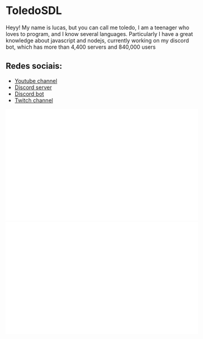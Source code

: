 # ToledoSDL
Heyy! My name is lucas, but you can call me toledo, I am a teenager who loves to program, and I know several languages. Particularly I have a great knowledge about javascript and nodejs, currently working on my discord bot, which has more than 4,400 servers and 840,000 users

## Redes sociais:
- [Youtube channel](https://youtube.com/c/ToledoSDL)
- [Discord server](https://hydrabot.xyz/discord)
- [Discord bot](https://hydrabot.xyz)
- [Twitch channel](https://twitch.tv/ToledoSDL)


<a href="https://github.com/ToledoSDL" align="center">
  
![](https://github.com/ToledoSDL/github-stats/blob/master/generated/overview.svg)
![](https://github.com/ToledoSDL/github-stats/blob/master/generated/languages.svg)

</a>
